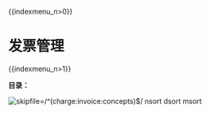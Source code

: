 {{indexmenu_n>0}}

# 发票管理

{{indexmenu_n>1}}

**目录：**

![skipfile=/^(charge:invoice:concepts)$/ nsort dsort
msort](/indexmenu\>/charge/invoice#1)
